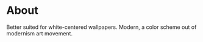 # About
Better suited for white-centered wallpapers.
Modern, a color scheme out of modernism art movement.
